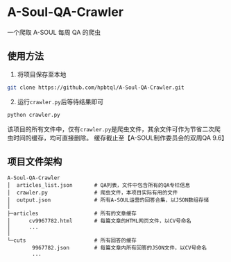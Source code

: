 # A-Soul-QA-Crawler

一个爬取 A-SOUL 每周 QA 的爬虫

## 使用方法

1. 将项目保存至本地

```bash
git clone https://github.com/hpbtql/A-Soul-QA-Crawler.git
```

2. 运行`crawler.py`后等待结果即可

```bash
python crawler.py
```

该项目的所有文件中，仅有`crawler.py`是爬虫文件，其余文件可作为节省二次爬虫时间的缓存，均可直接删除。
缓存截止至【A-SOUL制作委员会的双周QA 9.6】

## 项目文件架构

```tree
A-Soul-QA-Crawler
│  articles_list.json       # QA列表，文件中包含所有的QA专栏信息
│  crawler.py               # 爬虫文件，本项目实际有用的文件
│  output.json              # 所有A-SOUL运营的回答合集，以JSON数组存储
│
├─articles                  # 所有的文章缓存
│      cv9967782.html       # 每篇文章的HTML网页文件，以CV号命名
│      ...
│
└─cuts                      # 所有回答的缓存
        9967782.json        # 每篇文章内所有回答的JSON文件，以CV号命名
        ...
```
